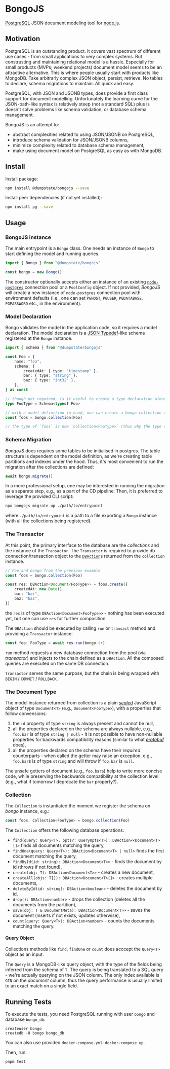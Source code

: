 # BongoJS

[PostgreSQL](https://www.postgresql.org/) JSON document modeling tool for [node.js](https://nodejs.org).

## Motivation

PostgreSQL is an outstanding product. It covers vast spectrum of different use cases - from small applications to very complex systems. But construsting and maintaining relational model is a hassle. Especially for small products (MVPs; weekend projects) document model seems to be an attractive alternative. This is where people usually start with products like MongoDB. Take arbitrarly complex JSON object, persist, retrieve. No tables to declare, schema migrations to maintain. All quick and easy.

PostgreSQL, with JSON and JSONB types, does provide a first class support for document modelling. Unfortunately the learning curve for the JSON-path-like syntax is relatively steep (not a standard SQL) plus is doesn't solve problems like schema validation, or database schema management.

BongoJS is an attempt to:

-   abstract complexities related to using JSON/JSONB on PostgreSQL,
-   introduce schema validation for JSON/JSONB columns,
-   minimize complexity related to database schema management,
-   make using document model on PostgreSQL as easy as with MongoDB.

## Install

Install package:

```sh
npm install @dumpstate/bongojs --save
```

Install peer dependencies (if not yet installed):

```sh
npm install pg --save
```

## Usage

### BongoJS instance

The main entrypoint is a `Bongo` class. One needs an instance of `Bongo` to start defining the model and running queries.

```typescript
import { Bongo } from "@dumpstate/bongojs"

const bongo = new Bongo()
```

The constructor optionally accepts either an instance of an existing [`node-postgres`](https://node-postgres.com/) connection pool or a `PoolConfig` object. If not provided, _BongoJS_ will create a new instance of `node-postgres` connection pool with environment defaults (i.e., one can set `PGHOST`, `PGUSER`, `PGDATABASE`, `PGPASSWORD` etc., in the environment).

### Model Declaration

Bongo validates the model in the application code, so it requires a model declaration. The model declaration is a [JSON Typedef](https://jsontypedef.com/)-like schema registered at the `Bongo` instance.

```typescript
import { Schema } from "@dumpstate/bongojs"

const Foo = {
	name: "foo",
	schema: {
		createdAt: { type: "timestamp" },
		bar: { type: "string" },
		baz: { type: "int32" },
	},
} as const

// though not required, is it useful to create a type declaration along the way
type FooType = Schema<typeof Foo>

// with a model definition in hand, one can create a bongo collection (and register the schema)
const foos = bongo.collection(Foo)

// the type of `foos` is now `Collection<FooType>` (thus why the type declaration is useful)
```

### Schema Migration

_BongoJS_ does requires some tables to be initialised in postgres. The table structure is dependent on the model definition, as we're creating table partitions and indexes under the hood. Thus, it's most convenient to run the migration after the collections are defined:

```typescript
await bongo.migrate()
```

In a more professional setup, one may be interested in running the migration as a separate step, e.g., as a part of the CD pipeline. Then, it is preferred to leverage the provided CLI script:

```sh
npx bongojs migrate up ./path/to/entrypoint
```

where `./path/to/entrypoint` is a path to a file exporting a `Bongo` instance (with all the collections being registered).

### The Transactor

At this point, the primary interface to the database are the _collections_ and the instance of the `Transactor`. The `Transactor` is required to provide db connection/transaction object to the [`DBAction`](https://github.com/dumpstate/dbaction/)s returned from the `collection` instance.

```typescript
// Foo and bongo from the previous example
const foos = bongo.collection(Foo)

const res: DBAction<Document<FooType>> = foos.create({
	createdAt: new Date(),
	bar: "bar",
	baz: "baz",
})
```

the `res` is of type `DBAction<Document<FooType>>` - nothing has been executed yet, but one can use `res` for further composition.

The `DBAction` should be executed by calling `run` or `transact` method and providing a `Transactor` instance:

```typescript
const foo: FooType = await res.run(bongo.tr)
```

`run` method requests a new database connection from the pool (via _transactor_) and injects to the chain defined as a `DBAction`. All the composed queries are executed on the same DB connection.

`transactor` serves the same purpose, but the chain is being wrapped with `BEGIN` / `COMMIT` / `ROLLBACK`.

### The Document Type

The model instance returned from collection is a plain [_sealed_](https://developer.mozilla.org/en-US/docs/Web/JavaScript/Reference/Global_Objects/Object/seal) JavaScript object of type `Document<T>` (e.g., `Document<FooType>`), with a properties that follow convensions:

1. the `id` property of type `string` is always present and cannot be null,
2. all the properties declared on the schema are always nullable, e.g., `foo.bar` is of type `string | null` - it is not possible to have non-nullable properties for backwards compatibility reasons (similar to what [_protobuf_](https://stackoverflow.com/questions/31801257/why-required-and-optional-is-removed-in-protocol-buffers-3) does),
3. all the properties declared on the schema have their _required_ counterparts - when called the getter may raise an exception, e.g., `foo.bar$` is of type `string` and will throw if `foo.bar` is `null`.

The unsafe getters of document (e.g., `foo.bar$`) help to write more concise code, while preserving the backwards compatibility at the collection level (e.g., what if tomorrow I deprecate the `bar` property?).

### Collection

The `Collection` is instantiated the moment we register the schema on _bongo_ instance, e.g.:

```typescript
const foos: Collection<FooType> = bongo.collection(Foo)
```

The `Collection` offers the following database operations:

-   `find(query: Query<T>, opts?: QueryOpts<T>): DBAction<<Document<T>[]>` finds all documents matching the query,
-   `findOne(query: Query<T>): DBAction<Document<T> | null>` finds the first document matching the query,
-   `findById(id: string): DBAction<Document<T>>` - finds the document by id (throws if not found),
-   `create(obj: T): DBAction<Document<T>>` - creates a new document,
-   `createAll(objs: T[]): DBAction<Document<T>[]>` - creates multiple documents,
-   `deleteById(id: string): DBAction<boolean>` - deletes the document by id,
-   `drop(): DBAction<number>` - drops the collection (deletes all the documents from the partition),
-   `save(obj: T & DocumentMeta): DBAction<Document<T>>` - saves the document (inserts if not exists, updates otherwise),
-   `count(query: Query<T>): DBAction<number>` - counts the documents matching the query.

#### Query Object

Collections methods like `find`, `findOne` or `count` does acccept the `Query<T>` object as an input.

The `Query` is a MongoDB-like query object, with the type of the fields being inferred from the schema of `T`. The query is being translated to a SQL query - we're actually querying on the JSON column. The only index available is `GIN` on the _document_ column, thus the query performance is usually limited to an exact match on a single field.

## Running Tests

To execute the tests, you need PostgreSQL running with user `bongo` and database `bongo_db`:

    createuser bongo
    createdb -O bongo bongo_db

You can also use provided `docker-compose.yml`: `docker-compose up`.

Then, run:

```sh
pnpm test
```
